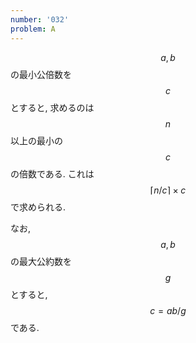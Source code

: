 ```yaml
---
number: '032'
problem: A
---
```

$$ a, b $$ の最小公倍数を $$ c $$ とすると, 求めるのは $$ n $$ 以上の最小の $$ c $$ の倍数である. これは $$ \lceil n/c \rceil \times c $$ で求められる.

なお, $$ a, b $$ の最大公約数を $$ g $$ とすると, $$ c = ab/g $$ である.
